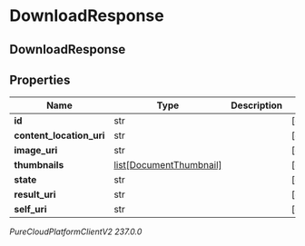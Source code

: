 # DownloadResponse

## DownloadResponse

## Properties

|Name | Type | Description | Notes|
|------------ | ------------- | ------------- | -------------|
| **id** | str |  | [optional] |
| **content_location_uri** | str |  | [optional] |
| **image_uri** | str |  | [optional] |
| **thumbnails** | [list[DocumentThumbnail]](DocumentThumbnail) |  | [optional] |
| **state** | str |  | [optional] |
| **result_uri** | str |  | [optional] |
| **self_uri** | str |  | [optional] |



_PureCloudPlatformClientV2 237.0.0_
